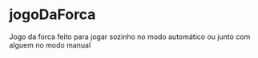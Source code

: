 # jogoDaForca
Jogo da forca feito para jogar sozinho no modo automático ou junto com alguem no modo manual 
